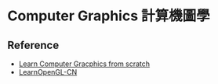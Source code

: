 # Computer Graphics 計算機圖學

## Reference
* [Learn Computer Gracphics from scratch](https://www.scratchapixel.com/index.php?redirect) 
* [LearnOpenGL-CN](https://learnopengl-cn.github.io/)
